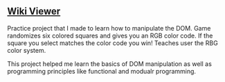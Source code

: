 ## [Wiki Viewer](https://michaelcheng022.github.io/rbg-color-game/)

Practice project that I made to learn how to manipulate the DOM. Game randomizes six colored squares and gives you an RGB color code. If the square you select matches the color code you win! Teaches user the RBG color system.

This project helped me learn the basics of DOM manipulation as well as programming principles like functional and modualr programming.

